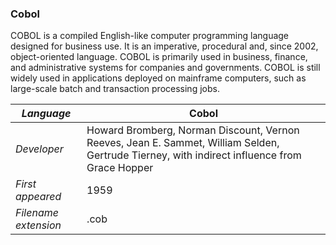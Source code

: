 ### Cobol
COBOL is a compiled English-like computer programming language designed for business use. It is an imperative, procedural and, since 2002, object-oriented language. COBOL is primarily used in business, finance, and administrative systems for companies and governments. COBOL is still widely used in applications deployed on mainframe computers, such as large-scale batch and transaction processing jobs.

|_Language_|Cobol|
|-|-|
|_Developer_|Howard Bromberg, Norman Discount, Vernon Reeves, Jean E. Sammet, William Selden, Gertrude Tierney, with indirect influence from Grace Hopper|
|_First appeared_|1959|
|_Filename extension_|.cob|